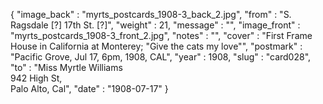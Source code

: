 {
  "image_back" : "myrts_postcards_1908-3_back_2.jpg",
  "from" : "S. Ragsdale [?] 17th St. [?]",
  "weight" : 21,
  "message" : "",
  "image_front" : "myrts_postcards_1908-3_front_2.jpg",
  "notes" : "",
  "cover" : "First Frame House in California at Monterey; \"Give the cats my love\"",
  "postmark" : "Pacific Grove, Jul 17, 6pm, 1908, CAL",
  "year" : 1908,
  "slug" : "card028",
  "to" : "Miss Myrtle Williams<br>942 High St,<br>Palo Alto, Cal",
  "date" : "1908-07-17"
}
